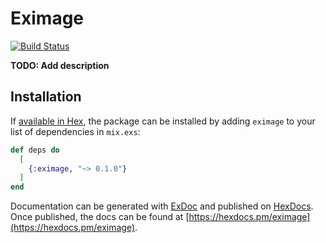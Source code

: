 # Eximage

[![Build Status](https://travis-ci.org/shavit/Molly.svg?branch=master)](https://travis-ci.org/shavit/Molly)

**TODO: Add description**

## Installation

If [available in Hex](https://hex.pm/docs/publish), the package can be installed
by adding `eximage` to your list of dependencies in `mix.exs`:

```elixir
def deps do
  [
    {:eximage, "~> 0.1.0"}
  ]
end
```

Documentation can be generated with [ExDoc](https://github.com/elixir-lang/ex_doc)
and published on [HexDocs](https://hexdocs.pm). Once published, the docs can
be found at [https://hexdocs.pm/eximage](https://hexdocs.pm/eximage).
